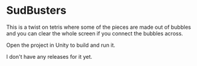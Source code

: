 # SudBusters
 This is a twist on tetris where some of the pieces are made out of bubbles and you can clear the whole screen if you connect the bubbles across.

 Open the project in Unity to build and run it.

I don't have any releases for it yet.
